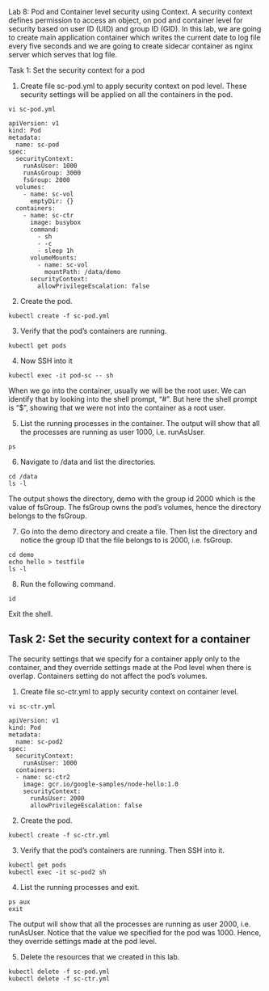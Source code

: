 Lab 8: Pod and Container level security using Context.
A security context defines permission to access an object, on pod and container level for security based on user ID (UID) and group ID (GID).
In this lab, we are going to create main application container which writes the current date to log file every five seconds and we are going to create sidecar container as nginx server which serves that log file.

Task 1: Set the security context for a pod
1. Create file sc-pod.yml to apply security context on pod level. These security settings will be applied on all the containers in the pod.
```
vi sc-pod.yml
```
```
apiVersion: v1
kind: Pod
metadata:
  name: sc-pod
spec:
  securityContext:
    runAsUser: 1000
    runAsGroup: 3000
    fsGroup: 2000
  volumes:
    - name: sc-vol
      emptyDir: {}
  containers:
    - name: sc-ctr
      image: busybox
      command:
        - sh
        - -c
        - sleep 1h
      volumeMounts:
        - name: sc-vol
          mountPath: /data/demo
      securityContext:
        allowPrivilegeEscalation: false
```
2. Create the pod.

```
kubectl create -f sc-pod.yml
```
3. Verify that the pod’s containers are running.
```
kubectl get pods
```
 
4. Now SSH into it
```
kubectl exec -it pod-sc -- sh
```
When we go into the container, usually we will be the root user. We can identify that by looking into the shell prompt, “#”. But here the shell prompt is “$”, showing that we were not into the container as a root user.

5. List the running processes in the container. The output will show that all the processes are running as user 1000, i.e. runAsUser.
```
ps
```
6. Navigate to /data and list the directories.
```
cd /data
ls -l
```
The output shows the directory, demo with the group id 2000 which is the value of fsGroup. The fsGroup owns the pod’s volumes, hence the directory belongs to the fsGroup.

7. Go into the demo directory and create a file. Then list the directory and notice the group ID that the file belongs to is 2000, i.e. fsGroup.
```
cd demo
echo hello > testfile
ls -l
```
8. Run the following command.

```
id
```

Exit the shell.

## Task 2: Set the security context for a container
The security settings that we specify for a container apply only to the container, and they override settings made at the Pod level when there is overlap. Containers setting do not affect the pod’s volumes.

1. Create file sc-ctr.yml to apply security context on container level.

```vi sc-ctr.yml```
```
apiVersion: v1
kind: Pod
metadata:
  name: sc-pod2
spec:
  securityContext:
    runAsUser: 1000
  containers:
  - name: sc-ctr2
    image: gcr.io/google-samples/node-hello:1.0
    securityContext:
      runAsUser: 2000
      allowPrivilegeEscalation: false
```
2. Create the pod.
```
kubectl create -f sc-ctr.yml
```
 
3. Verify that the pod’s containers are running. Then SSH into it.
```
kubectl get pods
kubectl exec -it sc-pod2 sh
```
4. List the running processes and exit.
```
ps aux
exit
```

The output will show that all the processes are running as user 2000, i.e. runAsUser. Notice that the value we specified for the pod was 1000. Hence, they override settings made at the pod level.

5. Delete the resources that we created in this lab.

```
kubectl delete -f sc-pod.yml 
kubectl delete -f sc-ctr.yml
```



